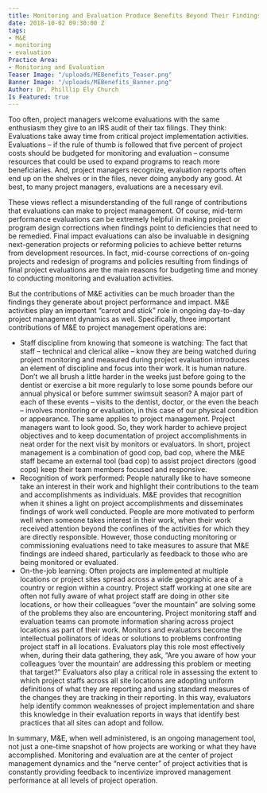 ```yaml
---
title: Monitoring and Evaluation Produce Benefits Beyond Their Findings and Recommendations
date: 2018-10-02 09:30:00 Z
tags:
- M&E
- monitoring
- evaluation
Practice Area:
- Monitoring and Evaluation
Teaser Image: "/uploads/MEBenefits_Teaser.png"
Banner Image: "/uploads/MEBenefits_Banner.png"
Author: Dr. Philllip Ely Church
Is Featured: true
---
```


Too often, project managers welcome evaluations with the same enthusiasm they give to an IRS audit of their tax filings. They think: Evaluations take away time from critical project implementation activities.  Evaluations – if the rule of thumb is followed that five percent of project costs should be budgeted for monitoring and evaluation – consume resources that could be used to expand programs to reach more beneficiaries. And, project managers recognize, evaluation reports often end up on the shelves or in the files, never doing anybody any good.  At best, to many project managers, evaluations are a necessary evil.

These views reflect a misunderstanding of the full range of contributions that evaluations can make to project management. Of course, mid-term performance evaluations can be extremely helpful in making project or program design corrections when findings point to deficiencies that need to be remedied.  Final impact evaluations can also be invaluable in designing next-generation projects or reforming policies to achieve better returns from development resources.  In fact, mid-course corrections of on-going projects and redesign of programs and policies resulting from findings of final project evaluations are the main reasons for budgeting time and money to conducting monitoring and evaluation activities.

But the contributions of M&E activities can be much broader than the findings they generate about project performance and impact.  M&E activities play an important “carrot and stick” role in ongoing day-to-day project management dynamics as well. Specifically, three important contributions of M&E to project management operations are:
* Staff discipline from knowing that someone is watching:  The fact that staff – technical and clerical alike – know they are being watched during project monitoring and measured during project evaluation introduces an element of discipline and focus into their work. It is human nature.  Don’t we all brush a little harder in the weeks just before going to the dentist or exercise a bit more regularly to lose some pounds before our annual physical or before summer swimsuit season?  A major part of each of these events – visits to the dentist, doctor, or the even the beach – involves monitoring or evaluation, in this case of our physical condition or appearance. The same applies to project management.  Project managers want to look good.  So, they work harder to achieve project objectives and to keep documentation of project accomplishments in neat order for the next visit by monitors or evaluators.  In short, project management is a combination of good cop, bad cop, where the M&E staff became an external tool (bad cop) to assist project directors (good cops) keep their team members focused and responsive. 
* Recognition of work performed: People naturally like to have someone take an interest in their work and highlight their contributions to the team and accomplishments as individuals.  M&E provides that recognition when it shines a light on project accomplishments and disseminates findings of work well conducted. People are more motivated to perform well when someone takes interest in their work, when their work received attention beyond the confines of the activities for which they are directly responsible. However, those conducting monitoring or commissioning evaluations need to take measures to assure that M&E findings are indeed shared, particularly as feedback to those who are being monitored or evaluated. 
* On-the-job learning: Often projects are implemented at multiple locations or project sites spread across a wide geographic area of a country or region within a country.  Project staff working at one site are often not fully aware of what project staff are doing in other site locations, or how their colleagues “over the mountain” are solving some of the problems they also are encountering. Project monitoring staff and evaluation teams can promote information sharing across project locations as part of their work. Monitors and evaluators become the intellectual pollinators of ideas or solutions to problems confronting project staff in all locations. Evaluators play this role most effectively when, during their data gathering, they ask, “Are you aware of how your colleagues ‘over the mountain’ are addressing this problem or meeting that target?”  Evaluators also play a critical role in assessing the extent to which project staffs across all site locations are adopting uniform definitions of what they are reporting and using standard measures of the changes they are tracking in their reporting. In this way, evaluators help identify common weaknesses of project implementation and share this knowledge in their evaluation reports in ways that identify best practices that all sites can adopt and follow. 

In summary, M&E, when well administered, is an ongoing management tool, not just a one-time snapshot of how projects are working or what they have accomplished. Monitoring and evaluation are at the center of project management dynamics and the “nerve center” of project activities that is constantly providing feedback to incentivize improved management performance at all levels of project operation. 
